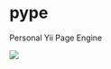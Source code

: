 # pype
Personal Yii Page Engine

![](https://raw.githubusercontent.com/jacmoe/pype/master/pype.png)
